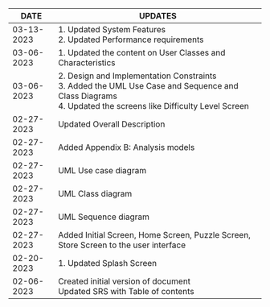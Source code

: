 | DATE  | UPDATES |
| ------------- | ------------- |
| 03-13-2023 | 1.	Updated System Features <br> 2.	Updated Performance requirements | 
| 03-06-2023 | 1.	Updated the content on User Classes and Characteristics <br>
| 03-06-2023 | 2.	Design and Implementation Constraints <br> 3.	Added the UML Use Case and Sequence and Class Diagrams <br> 4.	Updated the screens like Difficulty Level Screen |
| 02-27-2023 | Updated Overall Description |
| 02-27-2023 | Added Appendix B: Analysis models <br>
| 02-27-2023 | UML Use case diagram
| 02-27-2023 | UML Class diagram
|02-27-2023  | UML Sequence diagram
|02-27-2023  | Added Initial Screen, Home Screen, Puzzle Screen, Store Screen to the user interface
| 02-20-2023 | 	1.	Updated Splash Screen |
| 02-06-2023 | Created initial version of document <br> Updated SRS with Table of contents

